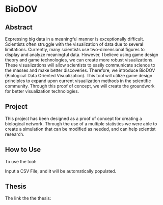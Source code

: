 # BioDOV
## Abstract

Expressing big data in a meaningful manner is exceptionally difficult. 
Scientists often struggle with the visualization of data due to several limitations. 
Currently, many scientists use two-dimensional figures to display and analyze meaningful data. 
However, I believe using game design theory and game technologies, we can create more robust visualizations.
These visualizations will allow scientists to easily communicate science to the masses 
and make better discoveries. Therefore, we introduce BioDOV (Biological Data Oriented 
Visualization). This tool will utilize game design principles to expand upon current 
visualization methods in the scientific community. Through this proof of concept, we will 
create the groundwork for better visualization technologies.


## Project

This project has been designed as a proof of concept for creating a biological
network. Through the use of a multiple statistics we were able to create a simulation
that can be modified as needed, and can help scientist research.

## How to Use

To use the tool:

Input a CSV File, and it will be automatically populated.


## Thesis
The link the the thesis: 